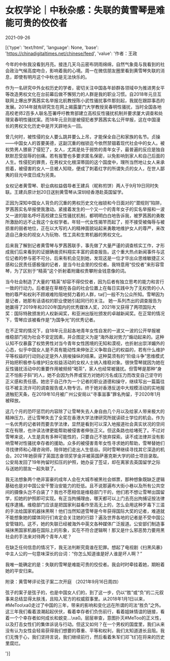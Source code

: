 # 女权学论｜中秋杂感：失联的黄雪琴是难能可贵的佼佼者

2021-09-26

[{'type': 'text/html', 'language': None, 'base': 'https://chinadigitaltimes.net/chinese/feed', 'value': '作者：王政

今年的中秋我没看到月亮。接连几天乌云密布阴雨绵绵，自然气象竟与我看到的社会政治气候高度吻合，影响着我的心境。周一在微信朋友圈里看到黄雪琴失联的消息，即使有明月这个中秋也是无法快乐的。

作为一名研究中外女权历史的学者，密切关注中国各年龄群各领域中为推进男女平等改造男权文化在台前幕后做不懈努力的人群是我的职业习惯。自2018年元旦互联网上爆出罗茜茜实名举报北航教授陈小武性骚扰事件那刻起，我就在跟踪事态的发展。2014年就有研究生在网上揭露厦门大学教授吴春明性骚扰，当时全国各地高校老师2百多人联名签署呼吁教育部建立高校反性骚扰机制并要求厦大调查和处理吴春明性骚扰案。而18年元旦则是被侵犯者罗茜茜实名公开举报，这在中国漫长的男权文化历史中是开天辟地头一回。

曾几何时，被性侵的女人要么跳井要么上吊，才能保全自己和家族的名节。贞操——中国女人的首要美德，这副沉重的枷锁迄今依然禁锢着现代社会中的女人。被权势男人猥亵了侵犯了，女人，尤其是处于弱势的青年女子，最普遍的反应是独自默默忍受屈辱的创痛。若有报警也多要求匿名保密，以免影响到家人和自己后面的人生。性侵犯的罪责，在男权文化根深蒂固的这个国度中，理所当然地让女人来承担着，被侵害的女人一旦被人知晓，便成了刺着红字的所谓失贞的女人，在世人鄙夷的目光中度日成为另类。

女权记者黄雪琴、职业病权益倡导者王建兵（昵称煎饼）两人于9月19日同时失联。王建兵原计划20日送别黄雪琴从深圳经香港赴英国留学。

正因为深知中国女人背负的沉重的男权历史文化枷锁和今日面对的“潜规则”陷阱，罗茜茜实名举报使我激动。紧接着发生的一个又一个的青年女子的实名举报和一波又一波的联名呼吁高校建立反性骚扰机制，都明明白白地告诉我，被罗茜茜的勇敢所激励的远不止我这个女权学者。年轻一代女性揭竿而起了，拒不接受被侮辱与被损害的弱者地位，正在以大写的人的精神面貌站起来勇敢地维护女人的尊严，来改造自己身处的视女人为玩物、性工具和生育机器的男权文化。

后来我了解到记者黄雪琴与罗茜茜联手，事先做了大量严谨的调查核实工作，才形成我们后来看到的证据确凿资料翔实丰富的调查报告。这个重大热点新闻事件与这位记者的参与密不可分。后来有机会见到她，发现这是一位才华出众思维敏捷正义感和公民责任感极强的记者，是当今社会里的佼佼者。我特意用“佼佼者”来形容雪琴，为了区别于“精英”这个折射着附庸权贵攀附金钱意像的词。

当今社会制造了大量的“精英”却容不得佼佼者，因为后者有独立思考的能力和言行一致的行动力。后者是在草根在各自的社会位置上在每日实践中为了无权势的小人物的尊严和权利不顾艰难险阻地努力着的人群，ta们一般不为公众所知。雪琴因为是记者，她那有话语权的职业使她引起同行的关注。 她一系列杰出的调查报告为她赢得了2019年和2020年国内的优秀媒体人奖，2021年又获得了两项国际大奖：国际特赦颁发的人权新闻奖，和亚洲出版社颁发的卓越新闻奖。在正常的情况下，雪琴应该被看作是“为国争光”的优秀记者。

在不正常的情况下，自18年元旦起各地青年女性自发的一波又一波的公开举报被维稳部门视为社会不安定因素，并企图定义为是“海外敌对势力”煽动起来的。这种认知不仅暴露了权势男性对当今青年女性困境的无知和漠视，也折射出崇洋媚外的心态，似乎中国女人是不具有能动性来伸张正义争取自己的权益的，若有什么维护平等权益的行动则必定是外人挑唆操纵的结果。这种莫须有的“阶级斗争”思维模式开始把积极参与维护妇女权益活动的女权人士纳入维稳对象。很快雪琴就因为她在反性骚扰活动中的重要作用被频频“喝茶”，家人也经常被骚扰。但雪琴是那种“身正不怕影子斜”的人，她不会因为外界或官方对她的污名或压力而改变自己坚守的正义感和责任感。她忠于自己作为一个记者的职业道德和操守，继续写出一篇篇往往不被主流许可的调查报告或人物专访。终于她对香港反送中大规模活动的实地报道触犯天条，在2019年10月被广州公安局以“寻事滋事”罪名拘留，于2020年1月被释放。

这几个月的恐吓惩罚的内容除了让雪琴失去人身自由几个月以及给家人带来极大的精神压力，还让雪琴失去了全奖在香港大学法律研究所就读硕士学位的机会。作为一名优秀的记者转而要去学法律，显然是看到可以深入地报道社会真实状况的空间实在有限，也许读法律更能帮助被侵害者伸张正义。但这条路也给堵死了。不过对雪琴来说，人生是具有多种可能性的，只要自己不放弃探索。读不成法律并没有影响雪琴对性骚扰幸存者的援助。众多的被侵害青年女性寻求她的帮助，雪琴替她们寻找律师和心理咨询师，陪伴她们走出人生低谷。同时雪琴继续寻找其它深造的机会。2021年她获得了英国志奋领奖学金并被英国萨塞克斯大学的硕士项目录取。公安局发回了19年拘留时扣压的护照，她办妥了签证，却在离家去英国留学之际与送她的朋友一起失联了。

我无法想象两个绝非富豪的成年人会在大城市被黑社会绑票，那种想象既缺乏逻辑基础也是对中国公安干警治安能力的贬低。且不说那遍布大街小巷以及所有公共空间的摄像头岂不白装了？我也不愿相信是维稳部门干的，他们若不想让雪琴出国留学，扣她的护照即可实现。有正当拘捕理由，哪天都可以上门去亮出拘捕证按法律程序逮捕。维稳部门应该是把国家利益看作至高无上的，怎么会用这种歹毒下三滥的手法给国家机器抹黑啊！他们当然知道雪琴是今年获得国际大奖的记者，难道就不能想象她的媒体同行们肯定会关注她的行踪？遍及世界各地的记者是不受中国公安管辖的。这不，她的失联已经被海外中英文各种媒体广泛报道。公安部们制造事端抹黑国家机器在国际上的形象，实在不符合逻辑啊！那又是什么邪恶势力要用黑社会的手法来对待两个青年人呢？

在缺乏任何信息的情况下，我无法判断究竟谁在犯罪。想起了电视剧《扫黑风暴》中主人公的一句意味深长的台词：“你怎么知道谁是好人谁是坏人啊？”

我唯一能确定的是：失联的雪琴是难能可贵的佼佼者。我会时时牵挂着她，期盼着她的平安归来。

附录：黄雪琴评论弦子案二次开庭 （2021年9月16日周四）



弦子的案子是弦子的，也是中国女人们的，到了这一步，仍以“胜”或“负”的二元叙事来总结显得太肤浅，且陷入官方的权威叙事里。从2018年1月1日以来，#MeToo\xa0走过了中国的三年，带来的影响和变化远在所谓的司法“胜负”之外。这三年我们看着浪潮起起伏伏，看着幸存者们负伤前行，看着姐妹情谊的链接，看着一个个幸存者如何成长和蜕变…\xa0。层层审查，意图扑灭#MeToo的正义性，以及打击女性们的集体诉说与行动。但这又如何？在一个男权的国度里，我们从来没有认为女性会轻易获得我们想要的尊重、平等和权利，我们太知道道长且阻。我们无愧于心，我们坚持言说，我们继续前行，然后看着朱军们邓飞们在将来的历史里腐烂。

'}]